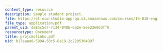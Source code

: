```yaml
---
content_type: resource
description: Sample student project.
file: https://ol-ocw-studio-app-qa.s3.amazonaws.com/courses/16-810-engineering-design-and-rapid-prototyping-january-iap-2007/b17aaaa0599458c58a192c2295304097_projcmclinko.pdf
file_type: application/pdf
parent_uid: da85c5d7-7134-040b-6a2e-5ee2360ddff0
resourcetype: Document
title: projcmclinko.pdf
uid: b17aaaa0-5994-58c5-8a19-2c2295304097
---
```

